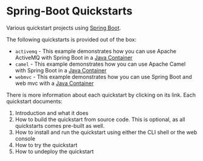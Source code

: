 Spring-Boot Quickstarts
=======================

Various quickstart projects using [Spring Boot](http://projects.spring.io/spring-boot).

The following quickstarts is provided out of the box:

* `activemq` - This example demonstrates how you can use Apache ActiveMQ with Spring Boot in a [Java Container](http://fabric8.io/gitbook/javaContainer.html)
* `camel` - This example demonstrates how you can use Apache Camel with Spring Boot in a [Java Container](http://fabric8.io/gitbook/javaContainer.html)
* `webmvc` - This example demonstrates how you can use Spring Boot and web mvc with a [Java Container](http://fabric8.io/gitbook/javaContainer.html)

There is more information about each quickstart by clicking on its link. Each quickstart documents:

1. Introduction and what it does
1. How to build the quickstart from source code. This is optional, as all quickstarts comes pre-built as well.
1. How to install and run the quickstart using either the CLI shell or the web console
1. How to try the quickstart
1. How to undeploy the quickstart

